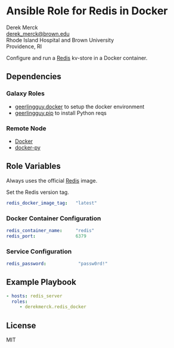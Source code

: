 Ansible Role for Redis in Docker
================================

Derek Merck  
<derek_merck@brown.edu>  
Rhode Island Hospital and Brown University  
Providence, RI  

Configure and run a [Redis](https://redis.io) kv-store in a Docker container.


Dependencies
------------

### Galaxy Roles

- [geerlingguy.docker](https://github.com/geerlingguy/ansible-role-docker) to setup the docker environment
- [geerlingguy.pip](https://github.com/geerlingguy/ansible-role-pip) to install Python reqs


### Remote Node

- [Docker][]
- [docker-py][]

[Docker]: https://www.docker.com
[docker-py]: https://docker-py.readthedocs.io


Role Variables
--------------

Always uses the official [Redis][] image.

[redis]: https://hub.docker.com/_/redis/

Set the Redis version tag.

```yaml
redis_docker_image_tag:   "latest"
```

### Docker Container Configuration

```yaml
redis_container_name:     "redis"
redis_port:               6379
```

### Service Configuration

```yaml
redis_password:            "passw0rd!"
```


Example Playbook
----------------

```yaml
- hosts: redis_server
  roles:
     - derekmerck.redis_docker
```


License
-------

MIT